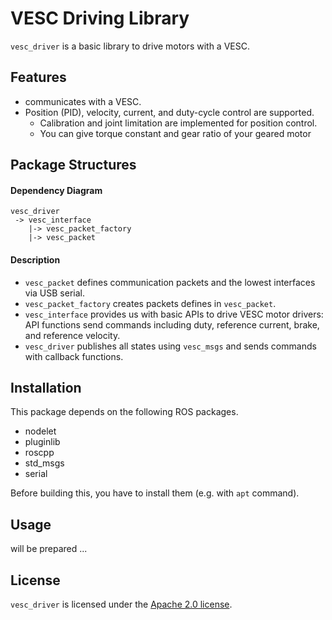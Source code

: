 # VESC Driving Library
`vesc_driver` is a basic library to drive motors with a VESC.

## Features
- communicates with a VESC.
- Position (PID), velocity, current, and duty-cycle control are supported.
  - Calibration and joint limitation are implemented for position control.
  - You can give torque constant and gear ratio of your geared motor

## Package Structures
#### Dependency Diagram
```
vesc_driver
 -> vesc_interface
    |-> vesc_packet_factory
    |-> vesc_packet
```

#### Description
- `vesc_packet` defines communication packets and the lowest interfaces via USB serial. 
- `vesc_packet_factory` creates packets defines in `vesc_packet`.
- `vesc_interface` provides us with basic APIs to drive VESC motor drivers: API functions send commands including duty, reference current, brake, and reference velocity.
- `vesc_driver` publishes all states using `vesc_msgs` and sends commands with callback functions.


## Installation
This package depends on the following ROS packages.

- nodelet
- pluginlib
- roscpp
- std_msgs
- serial

Before building this, you have to install them (e.g. with `apt` command).

## Usage
will be prepared ...

## License
`vesc_driver` is licensed under the [Apache 2.0 license](https://www.apache.org/licenses/LICENSE-2.0.html).

